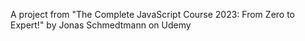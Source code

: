 A project from "The Complete JavaScript Course 2023: From Zero to Expert!" by Jonas Schmedtmann on Udemy